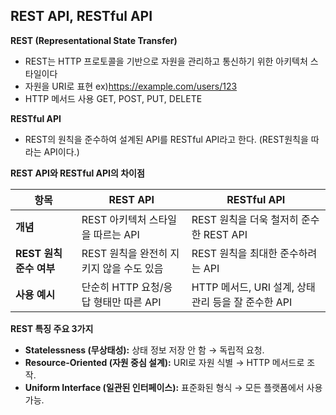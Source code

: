 ## REST API, RESTful API

**REST (Representational State Transfer)**

- REST는 HTTP 프로토콜을 기반으로 자원을 관리하고 통신하기 위한 아키텍처 스타일이다
- 자원을 URI로 표현
ex)https://example.com/users/123
- HTTP 메서드 사용
GET, POST, PUT, DELETE

**RESTful API**

- REST의 원칙을 준수하여 설계된 API를 RESTful API라고 한다.
(REST원칙을 따라는 API이다.)

**REST API와 RESTful API의 차이점**

| **항목** | **REST API** | **RESTful API** |
| --- | --- | --- |
| **개념** | REST 아키텍처 스타일을 따르는 API | REST 원칙을 더욱 철저히 준수한 REST API |
| **REST 원칙 준수 여부** | REST 원칙을 완전히 지키지 않을 수도 있음 | REST 원칙을 최대한 준수하려는 API |
| **사용 예시** | 단순히 HTTP 요청/응답 형태만 따른 API | HTTP 메서드, URI 설계, 상태 관리 등을 잘 준수한 API |

**REST 특징 주요 3가지**

- **Statelessness (무상태성):** 상태 정보 저장 안 함 → 독립적 요청.
- **Resource-Oriented (자원 중심 설계):** URI로 자원 식별 → HTTP 메서드로 조작.
- **Uniform Interface (일관된 인터페이스):** 표준화된 형식 → 모든 플랫폼에서 사용 가능.